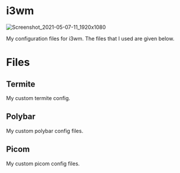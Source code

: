 # i3wm

![Screenshot_2021-05-07-11_1920x1080](https://user-images.githubusercontent.com/67168838/117493813-2b2b5e00-af7c-11eb-80d0-a6295630952c.png)

My configuration files for i3wm.
The files that I used are given below.

# Files

## Termite
My custom termite config.

## Polybar
My custom polybar config files.

## Picom
My custom picom config files.
